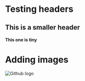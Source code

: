 # Testing headers

## This is a smaller header

#### This one is tiny

# Adding images 
![Github logo](https://github.com/user-attachments/assets/237a3b07-2102-41f6-a2da-2a20e48da95c)

